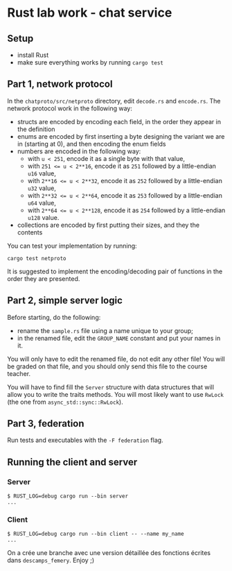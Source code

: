 # Rust lab work - chat service
  
## Setup

* install Rust
* make sure everything works by running `cargo test`

## Part 1, network protocol

In the `chatproto/src/netproto` directory, edit `decode.rs` and `encode.rs`. The network protocol
work in the following way:

* structs are encoded by encoding each field, in the order they appear in the definition
* enums are encoded by first inserting a byte designing the variant we are in (starting at 0),
   and then encoding the enum fields
* numbers are encoded in the following way:
  * with `u < 251`, encode it as a single byte with that value,
  * with `251 <= u < 2**16`, encode it as `251` followed by a little-endian `u16` value,
  * with `2**16 <= u < 2**32`, encode it as `252` followed by a little-endian `u32` value,
  * with `2**32 <= u < 2**64`, encode it as `253` followed by a little-endian `u64` value,
  * with `2**64 <= u < 2**128`, encode it as `254` followed by a little-endian `u128` value.
* collections are encoded by first putting their sizes, and they the contents

You can test your implementation by running:

```shell
cargo test netproto
```

It is suggested to implement the encoding/decoding pair of functions in the order they are presented.

## Part 2, simple server logic

Before starting, do the following:

* rename the `sample.rs` file using a name unique to your group;
* in the renamed file, edit the `GROUP_NAME` constant and put your names in it.

You will only have to edit the renamed file, do not edit any other file! You will be graded on that file,
and you should only send this file to the course teacher.

You will have to find fill the `Server` structure with data structures that will allow you to write the
traits methods. You will most likely want to use `RwLock` (the one from `async_std::sync::RwLock`).

## Part 3, federation

Run tests and executables with the `-F federation` flag.

## Running the client and server

### Server

```shell
$ RUST_LOG=debug cargo run --bin server
...
```

### Client

```shell
$ RUST_LOG=debug cargo run --bin client -- --name my_name
...
```

On a crée une branche avec une version détaillée des fonctions écrites dans `descamps_femery`. Enjoy ;)